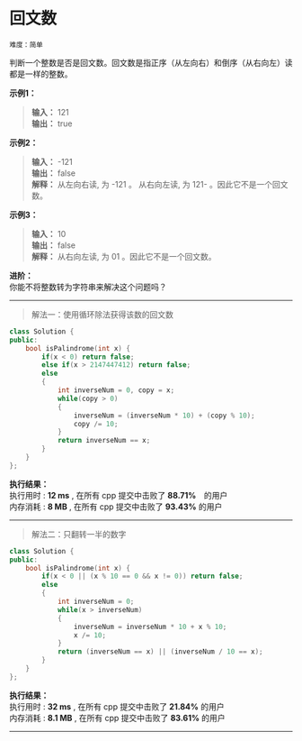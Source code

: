 # 回文数 #  
`难度：简单`  

判断一个整数是否是回文数。回文数是指正序（从左向右）和倒序（从右向左）读都是一样的整数。

**示例1：**  
>**输入：** 121  
>**输出：** true  

**示例2：**  
>**输入：** -121  
>**输出：** false  
>**解释：** 从左向右读, 为 -121 。 从右向左读, 为 121- 。因此它不是一个回文数。  

**示例3：**  
>**输入：** 10  
>**输出：** false  
>**解释：** 从右向左读, 为 01 。因此它不是一个回文数。  

**进阶：**  
你能不将整数转为字符串来解决这个问题吗？  

---
>解法一：使用循环除法获得该数的回文数  

```C++
class Solution {
public:
    bool isPalindrome(int x) {
        if(x < 0) return false;
        else if(x > 2147447412) return false;
        else
        {
            int inverseNum = 0, copy = x;
            while(copy > 0)
            {
                inverseNum = (inverseNum * 10) + (copy % 10);
                copy /= 10;
            }
            return inverseNum == x;
        }
    }
};
```  

**执行结果：**  
执行用时 : **12 ms** , 在所有 cpp 提交中击败了 **88.71%**　的用户  
内存消耗 : **8 MB** , 在所有 cpp 提交中击败了 **93.43%** 的用户  

---  
>解法二：只翻转一半的数字  

```C++
class Solution {
public:
    bool isPalindrome(int x) {
        if(x < 0 || (x % 10 == 0 && x != 0)) return false;
        else
        {
            int inverseNum = 0;
            while(x > inverseNum)
            {
                inverseNum = inverseNum * 10 + x % 10;
                x /= 10;
            }
            return (inverseNum == x) || (inverseNum / 10 == x);
        }
    }
};
```  

**执行结果：**  
执行用时 : **32 ms** , 在所有 cpp 提交中击败了 **21.84%** 的用户  
内存消耗 : **8.1 MB** , 在所有 cpp 提交中击败了 **83.61%** 的用户  

---